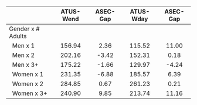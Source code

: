 
|                      |    ATUS-Wend |     ASEC-Gap |    ATUS-Wday |     ASEC-Gap |
| -------------------- | :----------: | :----------: | :----------: | :----------: |
| Gender x # Adults    |              |              |              |              |
| &nbsp;&nbsp;Men x 1  |       156.94 |         2.36 |       115.52 |        11.00 |
| &nbsp;&nbsp;Men x 2  |       202.16 |        -3.42 |       152.31 |         0.18 |
| &nbsp;&nbsp;Men x 3+ |       175.22 |        -1.66 |       129.97 |        -4.24 |
| &nbsp;&nbsp;Women x 1 |       231.35 |        -6.88 |       185.57 |         6.39 |
| &nbsp;&nbsp;Women x 2 |       284.85 |         0.67 |       261.23 |         0.21 |
| &nbsp;&nbsp;Women x 3+ |       240.90 |         9.85 |       213.74 |        11.16 |

